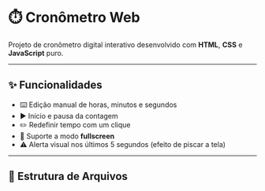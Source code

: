 # ⏱️ Cronômetro Web

Projeto de cronômetro digital interativo desenvolvido com **HTML**, **CSS** e **JavaScript** puro.

---

## ✨ Funcionalidades

- ⌨️ Edição manual de horas, minutos e segundos  
- ▶️ Início e pausa da contagem  
- ✏️ Redefinir tempo com um clique  
- 🔲 Suporte a modo **fullscreen**  
- ⚠️ Alerta visual nos últimos 5 segundos (efeito de piscar a tela)

---

## 📁 Estrutura de Arquivos

